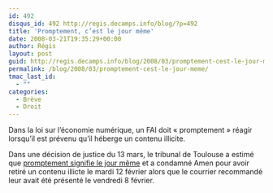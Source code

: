 ```yaml
---
id: 492
disqus_id: 492 http://regis.decamps.info/blog/?p=492
title: 'Promptement, c’est le jour même'
date: 2008-03-21T19:35:29+00:00
author: Régis
layout: post
guid: http://regis.decamps.info/blog/2008/03/promptement-cest-le-jour-meme/
permalink: /blog/2008/03/promptement-cest-le-jour-meme/
tmac_last_id:
  - ""
categories:
  - Brève
  - Droit
---
```

Dans la loi sur l’économie numérique, un FAI doit « promptement » réagir lorsqu’il est prévenu qu’il héberge un contenu illicite. 

Dans une décision de justice du 13 mars, le tribunal de Toulouse a estimé que [promptement signifie le jour même](http://www.legalis.net/jurisprudence-decision.php3?id_article=2246) et a condamné Amen pour avoir retiré un contenu illicte le mardi 12 février alors que le courrier recommandé leur avait été présenté le vendredi 8 février.
